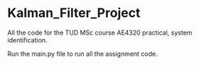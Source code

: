 # Kalman_Filter_Project
All the code for the TUD MSc course AE4320 practical, system identification.

Run the main.py file to run all the assignment code.
